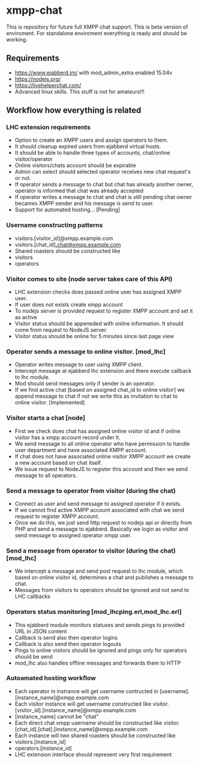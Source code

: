 # xmpp-chat
This is repository for future full XMPP chat support. This is beta version of enviroment. For standalone enviroment everything is ready and should be working.

## Requirements
 * https://www.ejabberd.im/ with mod_admin_extra enabled 15.04v
 * https://nodejs.org/
 * https://livehelperchat.com/
 * Advanced linux skills. This stuff is not for amateurs!!!

## Workflow how everything is related

### LHC extension requirements
 * Option to create an XMPP users and assign operators to them.
 * It should cleanup expired users from ejabberd virtual hosts.
 * It should be able to handle three types of accounts, chat/online visitor/operator
 * Online visitors/chats account should be expirable
 * Admin can select should selected operator receives new chat request's or not.
 * If operator sends a message to chat but chat has already another owner, operator is informed that chat was already accepted
 * If operator writes a message to chat and chat is still pending chat owner becames XMPP sender and his message is send to user.
 * Support for automated hosting... [Pending]

### Username constructing patterns
 * visitors.[visitor_id]@xmpp.example.com
 * visitors.[chat_id].chat@xmpp.example.com
 * Shared roasters should be constructed like
  * visitors
  * operators

### Visitor comes to site (node server takes care of this API)
 * LHC extension checks does passed online user has assigned XMPP user.
 * If user does not exists create xmpp account
 * To nodejs server is provided request to register XMPP account and set it as active
 * Visitor status should be appeneded with online information. It should come from request to NodeJS server.
 * Visitor status should be online for 5 minutes since last page view
 
### Operator sends a message to online visitor. [mod_lhc]
 * Operator writes message to user using XMPP client.
 * Intercept message at ejabberd lhc extension and there execute callback to lhc module.
 * Mod should send messages only if sender is an operator.
 * If we find active chat [based on assigned chat_id to online visitor] we append message to chat if not we write this as invitation to chat to online visitor. [Implemented]
 
### Visitor starts a chat [node]
 * First we check does chat has assigned online visitor id and if online visitor has a xmpp account record under it.
 * We send message to all online operator who have permission to handle user department and have associated XMPP account.
 * If chat does not have associated online visitor XMPP account we create a new account based on chat itself.
 * We issue request to NodeJS to register this account and then we send message to all operators.
 
### Send a message to operator from visitor (during the chat)
 * Connect as user and send message to assigned operator if it exists.
 * If we cannot find active XMPP account associated with chat we send request to register XMPP account.
 * Once we do this, we just send http request to nodejs api or directly from PHP and send a message to ejabberd. Basically we login as visitor and send message to assigned operator xmpp user.
 
### Send a message from operator to visitor (during the chat)[mod_lhc]
 * We intercept a message and send post request to lhc module, which based on online visitor id, determines a chat and publishes a message to chat.
 * Messages from visitors to operators should be ignored and not send to LHC callbacks
 
### Operators status monitoring [mod_lhcping.erl,mod_lhc.erl]
 * This ejabberd module monitors statuses and sends pings to provided URL in JSON content
 * Callback is send also then operator logins
 * Callback is also send then operator logouts
 * Pings to online visitors should be ignored and pings only for operators should be send
 * mod_lhc also handles offline messages and forwards them to HTTP
 
### Autoamated hosting workflow
 * Each operator in instrance will get username contructed in [username].[instance_name]@xmpp.example.com
 * Each visitor instance will get username constructed like visitor.[visitor_id].[instance_name]@xmpp.example.com
  * [instance_name] cannot be "chat"
 * Each direct chat xmpp username should be constructed like visitor.[chat_id].[chat].[instance_name]@xmpp.example.com
 * Each instance will two shared roasters should be constructed like 
  * visitors.[instance_id]
  * operators.[instance_id]
 * LHC extension interface should represent very first requirement
